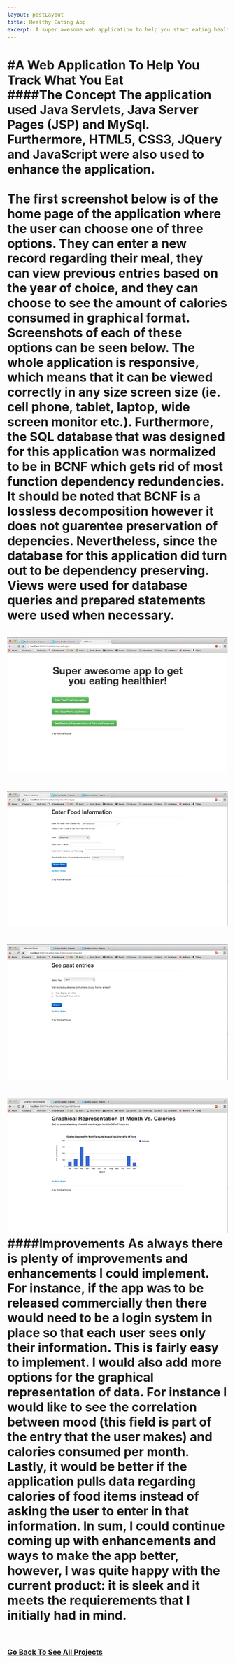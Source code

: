 ```yaml
---
layout: postLayout
title: Healthy Eating App 
excerpt: A super awesome web application to help you start eating healthier and stay on track!
---
```

#A Web Application To Help You Track What You Eat
<br/>
####The Concept
The application used Java Servlets, Java Server Pages (JSP) and MySql. Furthermore, HTML5, CSS3, JQuery and JavaScript were also used to enhance the application.   
<br/>
The first screenshot below is of the home page of the application where the user can choose one of three options. 
They can enter a new record regarding their meal, they can view previous entries based on the year of choice, and they can choose to see the amount of calories consumed in graphical format. Screenshots of each of these options can be seen below. The whole application is responsive, which means that it can be viewed correctly in any size screen size (ie. cell phone, tablet, laptop, wide screen monitor etc.). Furthermore, the SQL database that was designed for this application was normalized to be in BCNF which gets rid of most function dependency redundencies. It should be noted that BCNF is a lossless decomposition however it does not guarentee preservation of depencies. Nevertheless, since the database for this application did turn out to be dependency preserving. Views were used for database queries and prepared statements were used when necessary.  
<br/>
![Screenshot1](/images/work/HealthyEating1.jpg "Screenshot of app home page")
<br/>
<br/>
![Screenshot2](/images/work/HealthyEating2.jpg "Screenshot of app")
<br/>
<br/>
![Screenshot3](/images/work/HealthyEating3.jpg "Screenshot of app")
<br/>
<br/>
![Screenshot4](/images/work/HealthyEating4.jpg "Screenshot of app")
<br/>
####Improvements
As always there is plenty of improvements and enhancements I could implement. For instance, if the app was to be released commercially then there would need to be a login system in place so that each user sees only their information. This is fairly easy to implement. I would also add more options for the graphical representation of data. For instance I would like to see the correlation between mood (this field is part of the entry that the user makes) and calories consumed per month. Lastly, it would be better if the application pulls data regarding calories of food items instead of asking the user to enter in that information. In sum, I could continue coming up with enhancements and ways to make the app better, however, I was quite happy with the current product: it is sleek and it meets the requierements that I  initially had in mind.  
<br/>
=========================	  
<h3><a href = "/portfolio.html"> Go Back To See All Projects</a></h3>
